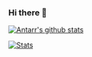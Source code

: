 ### Hi there 👋

[![Antarr's github stats](https://github-readme-stats.vercel.app/api?username=antarr)](https://github.com/antarr/github-readme-stats)

[![Stats](https://github-readme-stats.vercel.app/api/top-langs/?username=antarr&show_icons=true&count_private=true&langs_count=10&layout=compact&hide=html,css,lua)](https://github.com/antarr/github-readme-stats)
<!--
**antarr/antarr** is a ✨ _special_ ✨ repository because its `README.md` (this file) appears on your GitHub profile.

Here are some ideas to get you started:

- 🔭 I’m currently working on ...
- 🌱 I’m currently learning ...
- 👯 I’m looking to collaborate on ...
- 🤔 I’m looking for help with ...
- 💬 Ask me about ...
- 📫 How to reach me: ...
- 😄 Pronouns: ...
- ⚡ Fun fact: ...
-->

